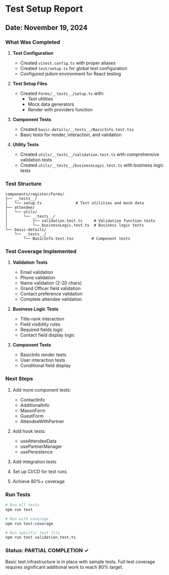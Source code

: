# Test Setup Report

## Date: November 19, 2024

### What Was Completed

1. **Test Configuration**
   - Created `vitest.config.ts` with proper aliases
   - Created `test/setup.ts` for global test configuration
   - Configured jsdom environment for React testing

2. **Test Setup Files**
   - Created `Forms/__tests__/setup.ts` with:
     - Test utilities
     - Mock data generators
     - Render with providers function

3. **Component Tests**
   - Created `basic-details/__tests__/BasicInfo.test.tsx`
   - Basic tests for render, interaction, and validation

4. **Utility Tests**
   - Created `utils/__tests__/validation.test.ts` with comprehensive validation tests
   - Created `utils/__tests__/businessLogic.test.ts` with business logic tests

### Test Structure

```
components/register/Forms/
├── __tests__/
│   └── setup.ts               # Test utilities and mock data
├── attendee/
│   └── utils/
│       └── __tests__/
│           ├── validation.test.ts     # Validation function tests
│           └── businessLogic.test.ts  # Business logic tests
└── basic-details/
    └── __tests__/
        └── BasicInfo.test.tsx        # Component tests
```

### Test Coverage Implemented

1. **Validation Tests**
   - Email validation
   - Phone validation
   - Name validation (2-20 chars)
   - Grand Officer field validation
   - Contact preference validation
   - Complete attendee validation

2. **Business Logic Tests**
   - Title-rank interaction
   - Field visibility rules
   - Required fields logic
   - Contact field display logic

3. **Component Tests**
   - BasicInfo render tests
   - User interaction tests
   - Conditional field display

### Next Steps

1. Add more component tests:
   - ContactInfo
   - AdditionalInfo
   - MasonForm
   - GuestForm
   - AttendeeWithPartner

2. Add hook tests:
   - useAttendeeData
   - usePartnerManager
   - usePersistence

3. Add integration tests
4. Set up CI/CD for test runs
5. Achieve 80%+ coverage

### Run Tests

```bash
# Run all tests
npm run test

# Run with coverage
npm run test:coverage

# Run specific test file
npm run test validation.test.ts
```

### Status: PARTIAL COMPLETION ✓

Basic test infrastructure is in place with sample tests. Full test coverage requires significant additional work to reach 80% target.